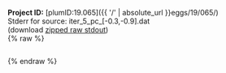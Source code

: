 **Project ID:** [plumID:19.065]({{ '/' | absolute_url }}eggs/19/065/)  
Stderr for source:  iter_5_pc_[-0.3,-0.9].dat   
(download [zipped raw stdout](iter_5_pc_[-0.3,-0.9].dat.plumed.stdout.txt.zip))  
{% raw %}
<pre>
</pre>
{% endraw %}
